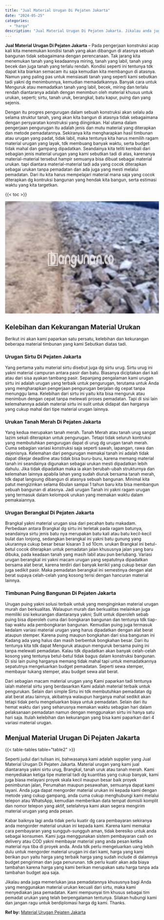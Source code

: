 ```yaml
---
title: "Jual Material Urugan Di Pejaten Jakarta"
date: "2024-05-25"
categories: 
  - "harga"
description: "Jual Material Urugan Di Pejaten Jakarta. Jikalau anda juga memerlukan jasa pemadatannya khususnya bagi Anda yang menggunakan material urukan kecuali dari sir..."
---
```


**Jual Material Urugan Di Pejaten Jakarta** – Pada pengerjaan konstruksi acap kali kita menemukan kondisi tanah yang akan dibangun di atasnya sebuah bangunan tidak sebagaimana dengan perencanaan. Tak jarang kita menemukan tanah yang keadaannya miring, tanah yang labil, tanah yang becek dan juga tanah yang terlalu rendah. Kondisi seperti ini tentunya tdk dapat kita biarkan semacam itu saja kemudian kita membangun di atasnya. Namun yang paling pas untuk mensiasati tanah yang seperti kami sebutkan tadi yakni dg menimbunnya, kemudian memadatkannya. Banyak cara untuk Menguruk atau memadatkan tanah yang labil, becek, miring dan terlalu rendah diantaranya adalah dengan menimbun oleh material khusus untuk urukan, seperti; sirtu, tanah uruk, berangkal, batu kapur, puing dan yang sejenis.

Dengan itu progres pengurugan dalam sebuah konstruksi akan selalu ada selama struktur tanah, yang akan kita bangun di atasnya tidak sebagaimana dengan persyaratan konstruksi yang diinginkan. Hal utama dalam pengerjaan pengurugan itu adalah jenis dan mutu material yang diterapkan dan metode pemadatannya. Sekiranya kita mengharapkan hasil timbunan atau urugan yang padat, tidak labil, maka tentunya kita harus memilih ragam material urugan yang layak, tdk membuang banyak waktu, serta budget tidak mahal dan gampang dipadatkan. Seandainya kita teliti kembali dari sebagian jenis material urugan yang kami sebutkan tadi di atas, karenanya material-material tersebut hampir semuanya bisa dibuat sebagai material urukan. tapi diantara material-material tadi ada yang cocok diterapkan sebagai urukan tanpa pemadatan dan ada juga yang mesti melalui pemadatan. Dari itu kita harus mempelajari material mana saja yang cocok diterapkan dg kontruksi bangunan yang hendak kita bangun, serta estimasi waktu yang kita targetkan.

{{< toc >}}

![Jual Material Urugan Di Pejaten Jakarta](/images/jual-urugan-02.png)

## Kelebihan dan Kekurangan Material Urukan

Berikut ini akan kami paparkan satu persatu, kelebihan dan kekurangan beberapa material timbunan yang kami Sebutkan diatas tadi.

### Urugan Sirtu Di Pejaten Jakarta

Yang pertama yaitu material sirtu disebut juga dg sirtu urug. Sirtu urug ini yakni material campuran antara pasir dan batu. Biasanya diciptakan dari kali atau dari sisa ayakan tambang pasir. Sepanjang pengalaman kami urugan sirtu ini adalah urugan yang terbaik untuk pengurugan, terutama untuk Anda yang mengharapkan pengerjaan pengurugan berjalan dg cepat tanpa menunggu lama. Kelebihan dari sirtu ini yaitu kita bisa menguruk atau menimbun dengan cepat tanpa melewati proses pemadatan. Tapi di sisi lain kelemahannya adalah material sirtu ini sulit untuk didapat dan harganya yang cukup mahal dari tipe material urugan lainnya.

### Urukan Tanah Merah Di Pejaten Jakarta

Yang kedua merupakan tanah merah. Tanah Merah atau tanah urug sangat lazim sekali diterapkan untuk pengurugan. Tetapi tidak seluruh kontruksi yang membutuhkan pengurugan dapat di urug dg urugan tanah merah. Cuma sebagian variasi konstruksi saja seperti sawah, lapangan, rawa dan sejenisnya. Kelemahan dari pengurugan memakai tanah ini adalah tidak dapat dikejar deadline atau tidak bisa buru-buru, karena memang material tanah ini seandainya digunakan sebagai urukan mesti dipadatkan lebih dahulu. Jika tidak dipadatkan maka ia akan berubah-ubah strukturnya dan kelemahan lainnya apabila lahan yang sudah diuruk bersama tanah merah, tdk dapat langsung dibangun di atasnya sebuah bangunan. Minimal kita patut mengizinkan selama 6bulan sampai 1 tahun baru kita bisa membangun sebuah bangunan di atasnya. Jadi urugan Tanah ini yakni ragam urugan yang termasuk dalam kelompok urukan yang memakan waktu dalam pemakaiannya.

### Urugan Berangkal Di Pejaten Jakarta

Brangkal yakni material urugan sisa dari pecahan batu makadam. Perbedaan antara Brangkal dg sirtu ini terletak pada ragam batunya, seandainya sirtu jenis batu nya merupakan batu kali atau batu kecil-kecil bulat dan lonjong, sedangkan berangkal ini yakni batu gunung yang ukurannya cukup besar besar kisaran 3 sd 10cm. urukan Brangkal ini betul-betul cocok diterapkan untuk pemadatan jalan khususnya jalan yang baru dibuka, pada keadaan tanah yang masih labil atau pun berlubang. Variasi urugan berangkal ini yakni macam urugan yang sepatutnya dipadatkan bersama alat berat, karena terdiri dari banyak kerikil yang cukup besar dan juga sedikit pasir. Maka pemadatan berangkal ini semestinya dengan alat berat supaya celah-celah yang kosong terisi dengan hancuran material lainnya.

### Timbunan Puing Bangunan Di Pejaten Jakarta

Urugan puing yakni solusi terbaik untuk yang menginginkan material urugan murah dan berkualitas. Walaupun murah dan berkualitas melainkan juga memiliki sisi kekurangan diantaranya yakni; Sulit untuk diperoleh sebab puing bisa diperoleh cuma dari bongkaran bangunan dan tentunya tdk tiap-tiap waktu ada pembongkaran bangunan. Kemudian puing juga termasuk kedalam variasi material urugan yang harus dipadatkan dengan alat berat ataupun stemper. Karena puing maupun bongkahan dari sisa bangunan ini Kadang ada yang halus dan masih berbentuk bongkahan besar. Dari itu tentunya kita tdk dapat Menguruk ataupun menguruk bersama puing ini tanpa melewati pemadatan. Kalau tdk dipadatkan akan banyak celah-celah kosong yang tentunya betul-betul tidak bagus dalam konstruksi bangunan. Di sisi lain puing harganya memang tidak mahal tapi untuk memadatkannya sepatutnya mengeluarkan budget pemadatan. Seperti sewa stemper, membayar tukang stemper, atau budget sewa alat berat.

Dari sebagian macam material urugan yang Kami paparkan tadi tentunya ialah material sirtu yang berdasarkan Kami adalah material terbaik untuk pengurukan. Selain dari simple Sirtu ini tdk membutuhkan pemadatan dg alat berat atau lainnya, akibatnya walaupun harganya mahal sedikit akan tetapi tidak perlu mengeluarkan biaya untuk pemadatan. Selain dari itu hemat waktu dari yang seharusnya memakan waktu sebagian hari dalam pelaksanaan pemadatan namun dengan menggunakan sirtu ini hanya satu hari saja. Itulah kelebihan dan kekurangan yang bisa kami paparkan dari 4 variasi material urugan.

## Menjual Material Urugan Di Pejaten Jakarta

{{< table-tables table="table2" >}}

Seperti judul dari tulisan ini, bahwasanya kami adalah supplier yang Jual Material Urugan Di Pejaten Jakarta. Material urugan yang kami jual diantaranya yakni sirtu urug, Brangkal, tanah uruk atau tanah merah. Kami menyediakan ketiga tipe material tadi dg kuantitas yang cukup banyak, kami juga biasa melayani proyek skala kecil maupun besar baik proyek penimbunan jalan, Perumahan maupun pesawahan, semuanya dapat kami layani. Anda juga dapat mengorder material urukan ini kepada kami dengan metode yang cukup gampang, anda cuma cukup menghubungi kami melalui telepon atau WhatsApp, kemudian memberikan data tempat domisili komplit dan nomor telepon yang aktif, setelahnya kami akan segera mengirim material urugan yang anda pesan.

Kabar baiknya lagi anda tidak perlu kuatir dg cara pembayaran sekiranya anda mengorder material urukan ini kepada kami. Karena kami memakai cara pembayaran yang sungguh-sungguh aman, tidak beresiko untuk anda sebagai konsumen. Kami juga menggunakan sistem pembayaran cash on delivery atau COD yakni membayar material yang anda pesan ketika material nya tiba di proyek anda. Anda tdk perlu mengeluarkan uang lebih dulu untuk mengorder material urugan ini dari kami, harga yang kami berikan pun yaitu harga yang terbaik harga yang sudah include di dalamnya budget pengiriman dan juga penurunan. tdk perlu kuatir akan ada biaya tambahan karena harga yang kami berikan merupakan satu harga tanpa ada tambahan budget apa saja.

Jikalau anda juga memerlukan jasa pemadatannya khususnya bagi Anda yang menggunakan material urukan kecuali dari sirtu, maka kami menyediakan jasa pemadatan. Kami mempunyai tim khusus sebagai tim pemadat urukan yang telah berpengalaman tentunya. Silakan hubungi kami dan jangan ragu untuk berdiplomasi harga dg kami. Thanks.

**Ref by:** [Material Urugan Pejaten Jakarta](https://id.wikipedia.org/wiki/Material)
